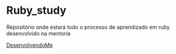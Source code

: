 # Ruby_study
Repositório onde estará todo o processo de aprendizado em ruby desenvolvido na mentoria

[DesenvolvendoMe](http://www.desenvolvendo.me/)
